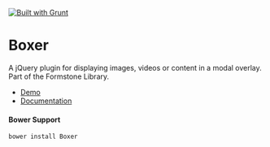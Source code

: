 <a href="http://gruntjs.com" target="_blank"><img src="https://cdn.gruntjs.com/builtwith.png" alt="Built with Grunt"></a> 
# Boxer 

A jQuery plugin for displaying images, videos or content in a modal overlay. Part of the Formstone Library. 

- [Demo](http://www.benplum.com/components/Boxer/demo/index.html) 
- [Documentation](http://www.benplum.com/formstone/boxer/) 

#### Bower Support 
`bower install Boxer`